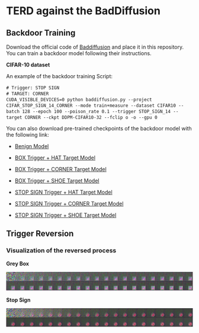 # TERD against the BadDiffusion

## Backdoor Training

Download the official code of [Baddiffusion](https://github.com/IBM/BadDiffusion) and place it in this repository. You can train a backdoor model following their instructions.

**CIFAR-10 dataset**

An example of the backdoor training Script:
```
# Trigger: STOP SIGN
# TARGET: CORNER
CUDA_VISIBLE_DEVICES=0 python baddiffusion.py --project CIFAR_STOP_SIGN_14_CORNER --mode train+measure --dataset CIFAR10 --batch 128 --epoch 100 --poison_rate 0.1 --trigger STOP_SIGN_14 --target CORNER --ckpt DDPM-CIFAR10-32 --fclip o -o --gpu 0
```

You can also download pre-trained checkpoints of the backdoor model with the following link:

- [Benign Model]()

- [BOX Trigger + HAT Target Model]()

- [BOX Trigger + CORNER Target Model]()

- [BOX Trigger + SHOE Target Model]()

- [STOP SIGN Trigger + HAT Target Model]()

- [STOP SIGN Trigger + CORNER Target Model]()

- [STOP SIGN Trigger + SHOE Target Model]()


## Trigger Reversion

### Visualization of the reversed process

**Grey Box**

![](./image/reverse_hat.png)

**Stop Sign**

![](./image/reverse_stop_sign.png)
